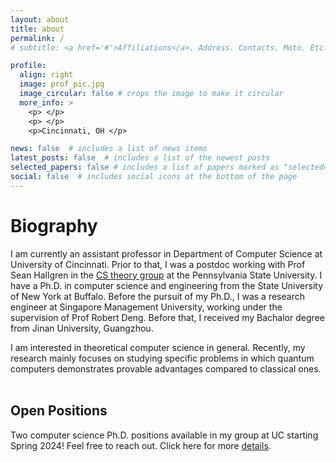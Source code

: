 ```yaml
---
layout: about
title: about
permalink: /
# subtitle: <a href='#'>Affiliations</a>. Address. Contacts. Moto. Etc.

profile:
  align: right
  image: prof_pic.jpg
  image_circular: false # crops the image to make it circular
  more_info: >
    <p> </p>
    <p> </p>
    <p>Cincinnati, OH </p>

news: false  # includes a list of news items
latest_posts: false  # includes a list of the newest posts
selected_papers: false # includes a list of papers marked as "selected={true}"
social: false  # includes social icons at the bottom of the page
---
```


# Biography
I am currently an assistant professor in Department of Computer Science at University of Cincinnati. Prior to that, I was a postdoc working with Prof Sean Hallgren in the [CS theory group](https://theory.cse.psu.edu/) at the Pennsylvania State University. I have a Ph.D. in computer science and engineering from the State University of New York at Buffalo. Before the pursuit of my Ph.D., I was a research engineer at Singapore Management University, working under the supervision of Prof Robert Deng. Before that, I received my Bachalor degree from Jinan University, Guangzhou.

I am interested in theoretical computer science in general. Recently, my research mainly focuses on studying specific problems in which quantum computers demonstrates provable advantages compared to classical ones. 
<br/><br/>


## Open Positions
Two computer science Ph.D. positions available in my group at UC starting Spring 2024! Feel free to reach out. Click here for more [details](/people/).


<!--
Link to your favorite [subreddit](http://reddit.com). You can put a picture in, too. The code is already in, just name your picture `prof_pic.jpg` and put it in the `img/` folder.

Put your address / P.O. box / other info right below your picture. You can also disable any of these elements by editing `profile` property of the YAML header of your `_pages/about.md`. Edit `_bibliography/papers.bib` and Jekyll will render your [publications page](/al-folio/publications/) automatically.

Link to your social media connections, too. This theme is set up to use [Font Awesome icons](http://fortawesome.github.io/Font-Awesome/) and [Academicons](https://jpswalsh.github.io/academicons/), like the ones below. Add your Facebook, Twitter, LinkedIn, Google Scholar, or just disable all of them.
-->
